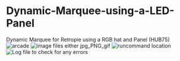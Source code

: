 # Dynamic-Marquee-using-a-LED-Panel
Dynamic Marquee for Retropie using a RGB hat and Panel (HUB75)
![arcade](https://user-images.githubusercontent.com/19699756/114628991-cf73fa80-9c85-11eb-8629-d6560fbb16c0.png)
![image files either jpg_PNG_gif](https://user-images.githubusercontent.com/19699756/114628999-d3a01800-9c85-11eb-8e13-31d7c7c4df0b.png)
![runcommand location](https://user-images.githubusercontent.com/19699756/114629015-d995f900-9c85-11eb-9951-65ae503c4bf2.png)
![Log file to check for any errors](https://user-images.githubusercontent.com/19699756/114629018-da2e8f80-9c85-11eb-92d4-1c8525f611c8.png)

